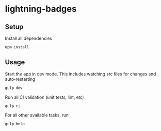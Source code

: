 # lightning-badges

## Setup

Install all dependencies

```bash
npm install
```

## Usage

Start the app in dev mode. This includes watching src files for changes and auto-restarting

```bash
gulp dev
```

Run all CI validation (unit tests, lint, etc)

```bash
gulp ci
```

For all other available tasks, run

```bash
gulp help
```
